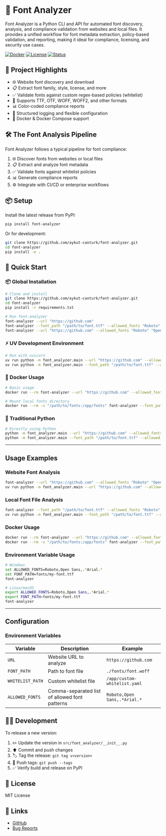 # 🎨 Font Analyzer

Font Analyzer is a Python CLI and API for automated font discovery, analysis, and compliance validation from websites and local files. It provides a unified workflow for font metadata extraction, policy-based validation, and reporting, making it ideal for compliance, licensing, and security use cases.

[![Docker](https://img.shields.io/badge/docker-supported-blue.svg)](https://docker.com)
[![License](https://img.shields.io/badge/license-MIT-green.svg)](LICENSE)
[![Status](https://img.shields.io/badge/status-production--ready-brightgreen.svg)](https://github.com/aykut-canturk/font-analyzer)

## 🚀 Project Highlights

- 🌐 Website font discovery and download
- 📋 Extract font family, style, license, and more
- ✅ Validate fonts against custom regex-based policies (whitelist)
- 🔧 Supports TTF, OTF, WOFF, WOFF2, and other formats
- 📊 Color-coded compliance reports
- 📝 Structured logging and flexible configuration
- 🐳 Docker & Docker Compose support

## 🛠️ The Font Analysis Pipeline

Font Analyzer follows a typical pipeline for font compliance:

1. 🌐 Discover fonts from websites or local files
2. 📋 Extract and analyze font metadata
3. ✅ Validate fonts against whitelist policies
4. 📊 Generate compliance reports
5. ⚙️ Integrate with CI/CD or enterprise workflows

## 📦 Setup

Install the latest release from PyPI:

```sh
pip install font-analyzer
```

Or for development:

```sh
git clone https://github.com/aykut-canturk/font-analyzer.git
cd font-analyzer
pip install -e .
```

## 🚀 Quick Start

### 📦 Global Installation

```bash
# Clone and install
git clone https://github.com/aykut-canturk/font-analyzer.git
cd font-analyzer
pip install -r requirements.txt

# Run font-analyzer
font-analyzer --url "https://github.com"
font-analyzer --font_path "/path/to/font.ttf" --allowed_fonts "Roboto" "Open Sans" ".*Arial.*"
font-analyzer --url "https://github.com" --allowed_fonts "Roboto" "Open Sans" ".*Arial.*"
```

### ⚡ UV Development Environment

```bash
# Run with uvicorn
uv run python -m font_analyzer.main --url "https://github.com" --allowed_fonts "Roboto" "Open Sans" ".*Arial.*"
uv run python -m font_analyzer.main --font_path "/path/to/font.ttf" --allowed_fonts "Roboto" "Open Sans" ".*Arial.*"
```

### 🐳 Docker Usage

```bash
# Basic usage
docker run --rm font-analyzer --url "https://github.com" --allowed_fonts "Roboto" "Open Sans" ".*Arial.*"

# Mount local fonts directory
docker run --rm -v "/path/to/fonts:/app/fonts" font-analyzer --font_path "/app/fonts/Roboto-Regular.ttf" --allowed_fonts "Roboto" "Open Sans" ".*Arial.*"
```

### 🐍 Traditional Python

```bash
# Directly using Python
python -m font_analyzer.main --url "https://github.com" --allowed_fonts "Roboto" "Open Sans" ".*Arial.*"
python -m font_analyzer.main --font_path "/path/to/font.ttf" --allowed_fonts "Roboto" "Open Sans" ".*Arial.*"
```

---

## Usage Examples

### Website Font Analysis

```bash
font-analyzer --url "https://github.com" --allowed_fonts "Roboto" "Open Sans" ".*Arial.*"
uv run python -m font_analyzer.main --url "https://github.com" --allowed_fonts "Roboto" "Open Sans" ".*Arial.*"
```

### Local Font File Analysis

```bash
font-analyzer --font_path "/path/to/font.ttf" --allowed_fonts "Roboto" "Open Sans" ".*Arial.*"
uv run python -m font_analyzer.main --font_path "/path/to/font.ttf" --allowed_fonts "Roboto" "Open Sans" ".*Arial.*"
```

### Docker Usage

```bash
docker run --rm font-analyzer --url "https://github.com" --allowed_fonts "Roboto" "Open Sans" ".*Arial.*"
docker run --rm -v "/path/to/fonts:/app/fonts" font-analyzer --font_path "/app/fonts/Roboto-Regular.ttf" --allowed_fonts "Roboto" "Open Sans" ".*Arial.*"
```

### Environment Variable Usage

```bash
# Windows
set ALLOWED_FONTS=Roboto,Open Sans,.*Arial.*
set FONT_PATH=fonts/my-font.ttf
font-analyzer

# Linux/macOS
export ALLOWED_FONTS=Roboto,Open Sans,.*Arial.*
export FONT_PATH=fonts/my-font.ttf
font-analyzer
```

---

## Configuration

### Environment Variables

| Variable | Description | Example |
|----------|-------------|---------|
| `URL` | Website URL to analyze | `https://github.com` |
| `FONT_PATH` | Path to font file | `./fonts/font.woff` |
| `WHITELIST_PATH` | Custom whitelist file | `/app/custom-whitelist.yaml` |
| `ALLOWED_FONTS` | Comma-separated list of allowed font patterns | `Roboto,Open Sans,.*Arial.*` |

## 👨‍💻 Development

To release a new version:

1. ✏️ Update the version in `src/font_analyzer/__init__.py`
2. ⬆️ Commit and push changes
3. 🏷️ Tag the release: `git tag v<version>`
4. 🚀 Push tags: `git push --tags`
5. ✅ Verify build and release on PyPI

## 📄 License

MIT License

## 🔗 Links

- [GitHub](https://github.com/aykut-canturk/font-analyzer)
- [Bug Reports](https://github.com/aykut-canturk/font-analyzer/issues)
